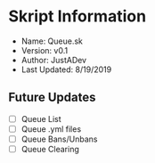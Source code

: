 # Skript Information
* Name: Queue.sk
* Version: v0.1
* Author: JustADev
* Last Updated: 8/19/2019

## Future Updates
- [ ] Queue List
- [ ] Queue .yml files
- [ ] Queue Bans/Unbans
- [ ] Queue Clearing

